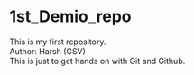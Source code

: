 # 1st_Demio_repo
This is my first repository.
<br>
Author: Harsh (GSV)
<br>
This is just to get hands on with Git and Github.

